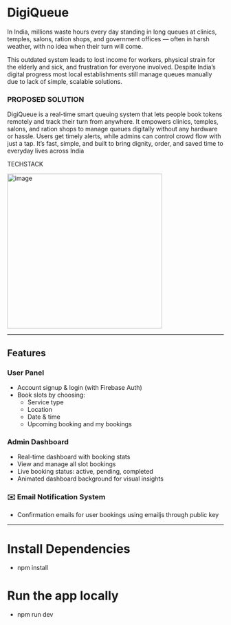 # DigiQueue
In India, millions waste hours every day standing in long queues at clinics, temples, salons, ration shops, 
and government offices — often in harsh weather, with no idea when their turn will come.

This outdated system leads to lost income for workers, physical strain for the elderly and sick, and 
frustration for everyone involved. Despite India’s digital progress most local establishments still manage  queues manually due to lack of simple, scalable solutions.

### PROPOSED SOLUTION 
 DigiQueue
is a real-time smart queuing system that lets people book tokens remotely 
and track their turn from anywhere. 
It empowers clinics, temples, salons, and ration shops to manage queues digitally 
without any hardware or hassle.
Users get timely alerts, while admins can control crowd flow with just a tap.  It’s fast, 
simple, and built to bring dignity, order, and saved time to everyday lives across India

TECHSTACK

<img width="360" alt="image" src="https://github.com/user-attachments/assets/adae6434-c4cf-40fb-b256-73a3cfd9297d" />



---

## Features

###  User Panel
- Account signup & login (with Firebase Auth)
- Book slots by choosing:
  - Service type
  - Location
  - Date & time
  - Upcoming booking and my bookings 
 


###  Admin Dashboard
- Real-time dashboard with booking stats
- View and manage all slot bookings
- Live booking status: active, pending, completed
- Animated dashboard background for visual insights

### ✉️ Email Notification System 
- Confirmation emails for user bookings using emailjs through public key

---

# Install Dependencies
- npm install

# Run the app locally
- npm run dev







